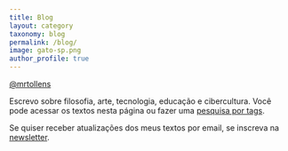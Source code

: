 ```yaml
---
title: Blog
layout: category
taxonomy: blog
permalink: /blog/
image: gato-sp.png
author_profile: true
---
```


<a href="https://twitter.com/mrtollens" class="btn btn--info"><i class="fab fa-twitter"></i> @mrtollens</a>

Escrevo sobre filosofia, arte, tecnologia, educação e cibercultura. Você pode acessar os textos nesta página ou fazer uma [pesquisa por tags](https://marcosramon.net/tags/).

Se quiser receber atualizações dos meus textos por email, se inscreva na <a href="https://marcosramon.substack.com">newsletter</a>.

